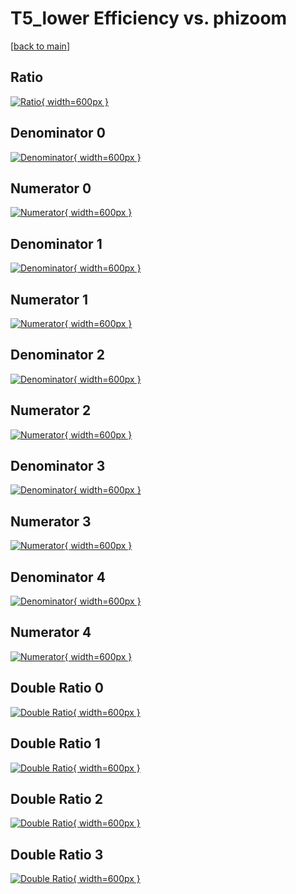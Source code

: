 # T5_lower Efficiency vs. phizoom

[[back to main](./)]



## Ratio

[![Ratio](../mtv/var/T5_lower_base_211_1_eff_phizoom.png){ width=600px }](../mtv/var/T5_lower_base_211_1_eff_phizoom.pdf)

## Denominator 0

[![Denominator](../mtv/den/T5_lower_base_211_1_eff_phizoom_den0.png){ width=600px }](../mtv/den/T5_lower_base_211_1_eff_phizoom_den0.pdf)

## Numerator 0

[![Numerator](../mtv/num/T5_lower_base_211_1_eff_phizoom_num0.png){ width=600px }](../mtv/num/T5_lower_base_211_1_eff_phizoom_num0.pdf)

## Denominator 1

[![Denominator](../mtv/den/T5_lower_base_211_1_eff_phizoom_den1.png){ width=600px }](../mtv/den/T5_lower_base_211_1_eff_phizoom_den1.pdf)

## Numerator 1

[![Numerator](../mtv/num/T5_lower_base_211_1_eff_phizoom_num1.png){ width=600px }](../mtv/num/T5_lower_base_211_1_eff_phizoom_num1.pdf)

## Denominator 2

[![Denominator](../mtv/den/T5_lower_base_211_1_eff_phizoom_den2.png){ width=600px }](../mtv/den/T5_lower_base_211_1_eff_phizoom_den2.pdf)

## Numerator 2

[![Numerator](../mtv/num/T5_lower_base_211_1_eff_phizoom_num2.png){ width=600px }](../mtv/num/T5_lower_base_211_1_eff_phizoom_num2.pdf)

## Denominator 3

[![Denominator](../mtv/den/T5_lower_base_211_1_eff_phizoom_den3.png){ width=600px }](../mtv/den/T5_lower_base_211_1_eff_phizoom_den3.pdf)

## Numerator 3

[![Numerator](../mtv/num/T5_lower_base_211_1_eff_phizoom_num3.png){ width=600px }](../mtv/num/T5_lower_base_211_1_eff_phizoom_num3.pdf)

## Denominator 4

[![Denominator](../mtv/den/T5_lower_base_211_1_eff_phizoom_den4.png){ width=600px }](../mtv/den/T5_lower_base_211_1_eff_phizoom_den4.pdf)

## Numerator 4

[![Numerator](../mtv/num/T5_lower_base_211_1_eff_phizoom_num4.png){ width=600px }](../mtv/num/T5_lower_base_211_1_eff_phizoom_num4.pdf)

## Double Ratio 0

[![Double Ratio](../mtv/ratio/T5_lower_base_211_1_eff_phizoom_ratio0.png){ width=600px }](../mtv/ratio/T5_lower_base_211_1_eff_phizoom_ratio0.pdf)

## Double Ratio 1

[![Double Ratio](../mtv/ratio/T5_lower_base_211_1_eff_phizoom_ratio1.png){ width=600px }](../mtv/ratio/T5_lower_base_211_1_eff_phizoom_ratio1.pdf)

## Double Ratio 2

[![Double Ratio](../mtv/ratio/T5_lower_base_211_1_eff_phizoom_ratio2.png){ width=600px }](../mtv/ratio/T5_lower_base_211_1_eff_phizoom_ratio2.pdf)

## Double Ratio 3

[![Double Ratio](../mtv/ratio/T5_lower_base_211_1_eff_phizoom_ratio3.png){ width=600px }](../mtv/ratio/T5_lower_base_211_1_eff_phizoom_ratio3.pdf)

